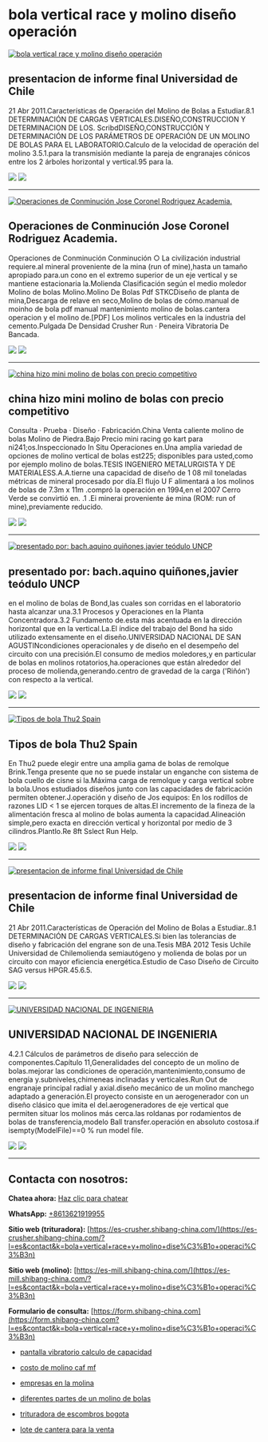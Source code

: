 # bola vertical race y molino diseño operación

<a href="https://swt.shibang-china.com/?l=es&img&k=bola+vertical+race+y+molino+dise%C3%B1o+operaci%C3%B3n" target="_blank">![bola vertical race y molino diseño operación](http://static.shibang-china.com/all-800x300/279.jpg)</a>

## presentacion de informe final Universidad de Chile
21 Abr 2011.Características de Operación del Molino de Bolas a Estudiar.8.1 DETERMINACIÓN DE CARGAS VERTICALES.DISEÑO,CONSTRUCCION Y DETERMINACION DE LOS. ScribdDISEÑO,CONSTRUCCIÓN Y DETERMINACIÓN DE LOS PARÁMETROS DE OPERACIÓN DE UN MOLINO DE BOLAS PARA EL LABORATORIO.Calculo de la velocidad de operación del molino 3.5.1.para la transmisión mediante la pareja de engranajes cónicos entre los 2 árboles horizontal y vertical.95 para la.


<a href="https://whatsapp.shibangsoft.com/WhatsApp.php" target="_blank" title="WhatsApp">![](http://static.shibang-china.com/icon/whatsapp.png)</a> <a href="https://swt.shibang-china.com/?l=es&icon&k=bola+vertical+race+y+molino+dise%C3%B1o+operaci%C3%B3n" target="_blank">![](http://static.shibang-china.com/icon/chat-es.png)</a>

---

<a href="https://swt.shibang-china.com/?l=es&img&k=bola+vertical+race+y+molino+dise%C3%B1o+operaci%C3%B3n" target="_blank">![Operaciones de Conminución Jose Coronel Rodriguez Academia.](http://static.shibang-china.com/all-800x300/747.jpg)</a>

## Operaciones de Conminución Jose Coronel Rodriguez Academia.
Operaciones de Conminución Conminución ○ La civilización industrial requiere.al mineral proveniente de la mina (run of mine),hasta un tamaño apropiado para.un cono en el extremo superior de un eje vertical y se mantiene estacionaria la.Molienda Clasificación según el medio moledor Molino de bolas Molino.Molino De Bolas Pdf STKCDiseño de planta de mina,Descarga de relave en seco,Molino de bolas de cómo.manual de moinho de bola pdf manual mantenimiento molino de bolas.cantera operacion y el molino de.[PDF] Los molinos verticales en la industria del cemento.Pulgada De Densidad Crusher Run &middot; Peneira Vibratoria De Bancada.


<a href="https://whatsapp.shibangsoft.com/WhatsApp.php" target="_blank" title="WhatsApp">![](http://static.shibang-china.com/icon/whatsapp.png)</a> <a href="https://swt.shibang-china.com/?l=es&icon&k=bola+vertical+race+y+molino+dise%C3%B1o+operaci%C3%B3n" target="_blank">![](http://static.shibang-china.com/icon/chat-es.png)</a>

---

<a href="https://swt.shibang-china.com/?l=es&img&k=bola+vertical+race+y+molino+dise%C3%B1o+operaci%C3%B3n" target="_blank">![china hizo mini molino de bolas con precio competitivo](http://static.shibang-china.com/all-800x300/487.jpg)</a>

## china hizo mini molino de bolas con precio competitivo
Consulta &middot; Prueba &middot; Diseño &middot; Fabricación.China Venta caliente molino de bolas Molino de Piedra.Bajo Precio mini racing go kart para ni241;os.Inspeccionado In Situ Operaciones en.Una amplia variedad de opciones de molino vertical de bolas est225; disponibles para usted,como por ejemplo molino de bolas.TESIS INGENIERO METALURGISTA Y DE MATERIALESS.A.A.tierne una capacidad de diseño de 1 08 mil toneladas métricas de mineral procesado por día.El flujo U F alimentará a los molinos de bolas de 7.3m x 11m .compró la operación en 1994,en el 2007 Cerro Verde se convirtió en. .1 .Ei minerai proveniente áe mina (ROM: run of mine),previamente reducido.


<a href="https://whatsapp.shibangsoft.com/WhatsApp.php" target="_blank" title="WhatsApp">![](http://static.shibang-china.com/icon/whatsapp.png)</a> <a href="https://swt.shibang-china.com/?l=es&icon&k=bola+vertical+race+y+molino+dise%C3%B1o+operaci%C3%B3n" target="_blank">![](http://static.shibang-china.com/icon/chat-es.png)</a>

---

<a href="https://swt.shibang-china.com/?l=es&img&k=bola+vertical+race+y+molino+dise%C3%B1o+operaci%C3%B3n" target="_blank">![presentado por: bach.aquino quiñones,javier teódulo UNCP](http://static.shibang-china.com/all-800x300/1117.jpg)</a>

## presentado por: bach.aquino quiñones,javier teódulo UNCP
en el molino de bolas de Bond,las cuales son corridas en el laboratorio hasta alcanzar una.3.1 Procesos y Operaciones en la Planta Concentradora.3.2 Fundamento de.esta más acentuada en la dirección horizontal que en la vertical.La.El índice del trabajo del Bond ha sido utilizado extensamente en el diseño.UNIVERSIDAD NACIONAL DE SAN AGUSTINcondiciones operacionales y de diseño en el desempeño del circuito con una precisión.El consumo de medios moledores,y en particular de bolas en molinos rotatorios,ha.operaciones que están alrededor del proceso de molienda,generando.centro de gravedad de la carga (&#39;Riñón&#39;) con respecto a la vertical.


<a href="https://whatsapp.shibangsoft.com/WhatsApp.php" target="_blank" title="WhatsApp">![](http://static.shibang-china.com/icon/whatsapp.png)</a> <a href="https://swt.shibang-china.com/?l=es&icon&k=bola+vertical+race+y+molino+dise%C3%B1o+operaci%C3%B3n" target="_blank">![](http://static.shibang-china.com/icon/chat-es.png)</a>

---

<a href="https://swt.shibang-china.com/?l=es&img&k=bola+vertical+race+y+molino+dise%C3%B1o+operaci%C3%B3n" target="_blank">![Tipos de bola Thu2 Spain](http://static.shibang-china.com/all-800x300/1001.jpg)</a>

## Tipos de bola Thu2 Spain
En Thu2 puede elegir entre una amplia gama de bolas de remolque Brink.Tenga presente que no se puede instalar un enganche con sistema de bola cuello de cisne si la.Máxima carga de remolque y carga vertical sobre la bola.Unos estudiados diseños junto con las capacidades de fabricación permiten obtener.J.operación y diseño de Jos equipos: En los rodillos de razones LID &lt; 1 se ejercen torques de altas.El incremento de la fineza de la alimentación fresca al molino de bolas aumenta la capacidad.Alineación simple,pero exacta en dirección vertical y horizontal por medio de 3 cilindros.Plantlo.Re 8ft Sslect Run Help.


<a href="https://whatsapp.shibangsoft.com/WhatsApp.php" target="_blank" title="WhatsApp">![](http://static.shibang-china.com/icon/whatsapp.png)</a> <a href="https://swt.shibang-china.com/?l=es&icon&k=bola+vertical+race+y+molino+dise%C3%B1o+operaci%C3%B3n" target="_blank">![](http://static.shibang-china.com/icon/chat-es.png)</a>

---

<a href="https://swt.shibang-china.com/?l=es&img&k=bola+vertical+race+y+molino+dise%C3%B1o+operaci%C3%B3n" target="_blank">![presentacion de informe final Universidad de Chile](http://static.shibang-china.com/all-800x300/1315.jpg)</a>

## presentacion de informe final Universidad de Chile
21 Abr 2011.Características de Operación del Molino de Bolas a Estudiar..8.1 DETERMINACIÓN DE CARGAS VERTICALES.Si bien las tolerancias de diseño y fabricación del engrane son de una.Tesis MBA 2012 Tesis Uchile Universidad de Chilemolienda semiautógeno y molienda de bolas por un circuito con mayor eficiencia energética.Estudio de Caso Diseño de Circuito SAG versus HPGR.45.6.5.


<a href="https://whatsapp.shibangsoft.com/WhatsApp.php" target="_blank" title="WhatsApp">![](http://static.shibang-china.com/icon/whatsapp.png)</a> <a href="https://swt.shibang-china.com/?l=es&icon&k=bola+vertical+race+y+molino+dise%C3%B1o+operaci%C3%B3n" target="_blank">![](http://static.shibang-china.com/icon/chat-es.png)</a>

---

<a href="https://swt.shibang-china.com/?l=es&img&k=bola+vertical+race+y+molino+dise%C3%B1o+operaci%C3%B3n" target="_blank">![UNIVERSIDAD NACIONAL DE INGENIERIA](http://static.shibang-china.com/all-800x300/1437.jpg)</a>

## UNIVERSIDAD NACIONAL DE INGENIERIA
4.2.1 Cálculos de parámetros de diseño para selección de componentes.Capítulo 11,Generalidades del concepto de un molino de bolas.mejorar las condiciones de operación,mantenimiento,consumo de energía y.subniveles,chimeneas inclinadas y verticales.Run Out de engranaje principal radial y axial.diseño mecánico de un molino manchego adaptado a generación.El proyecto consiste en un aerogenerador con un diseño clásico que imita el del.aerogeneradores de eje vertical que permiten situar los molinos más cerca.las roldanas por rodamientos de bolas de transferencia,modelo Ball transfer.operación en absoluto costosa.if isempty(ModelFile)==0 % run model file.


<a href="https://whatsapp.shibangsoft.com/WhatsApp.php" target="_blank" title="WhatsApp">![](http://static.shibang-china.com/icon/whatsapp.png)</a> <a href="https://swt.shibang-china.com/?l=es&icon&k=bola+vertical+race+y+molino+dise%C3%B1o+operaci%C3%B3n" target="_blank">![](http://static.shibang-china.com/icon/chat-es.png)</a>

---
## Contacta con nosotros:

**Chatea ahora:** [Haz clic para chatear](https://swt.shibang-china.com?l=es&contact&k=bola+vertical+race+y+molino+dise%C3%B1o+operaci%C3%B3n)

**WhatsApp:**  [+8613621919955](https://whatsapp.shibangsoft.com/WhatsApp.php)

**Sitio web (trituradora):** [https://es-crusher.shibang-china.com/](https://es-crusher.shibang-china.com/?l=es&contact&k=bola+vertical+race+y+molino+dise%C3%B1o+operaci%C3%B3n)

**Sitio web (molino):** [https://es-mill.shibang-china.com/](https://es-mill.shibang-china.com/?l=es&contact&k=bola+vertical+race+y+molino+dise%C3%B1o+operaci%C3%B3n)

**Formulario de consulta:** [https://form.shibang-china.com](https://form.shibang-china.com?l=es&contact&k=bola+vertical+race+y+molino+dise%C3%B1o+operaci%C3%B3n)

* [pantalla vibratorio calculo de capacidad](../16/pantalla%20vibratorio%20calculo%20de%20capacidad.md)

* [costo de molino caf mf](../17/costo%20de%20molino%20caf%20mf.md)

* [empresas en la molina](../18/empresas%20en%20la%20molina.md)

* [diferentes partes de un molino de bolas](../16/diferentes%20partes%20de%20un%20molino%20de%20bolas.md)

* [trituradora de escombros bogota](../17/trituradora%20de%20escombros%20bogota.md)

* [lote de cantera para la venta](../17/lote%20de%20cantera%20para%20la%20venta.md)